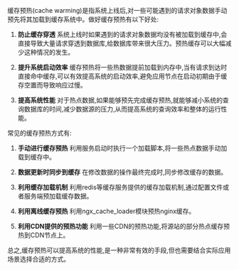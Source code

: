 缓存预热(cache warming)是指系统上线后,对一些可能遇到的请求对象数据手动预先将其加载到缓存系统中。做好缓存预热有以下好处:

1. **防止缓存穿透**
   系统上线时如果遇到的请求对象数据均没有被加载到缓存中,会直接导致大量请求穿透到数据库,给数据库带来很大压力。预热缓存可以大幅减少这种情况的发生。

2. **提升系统启动效率**
   缓存预热将一些热数据提前加载到内存中,当有请求到达时直接命中缓存,可以有效提高系统的启动效率,避免应用节点在启动初期由于缓存空置而导致响应过慢。

3. **提高系统性能**
   对于热点数据,如果能够预先完成缓存预热,就能够减小系统的查询数据库的时间,减少数据源的压力,从而提高系统的查询效率和整体的运行性能。

常见的缓存预热方式有:

1. **手动进行缓存预热**
   利用服务启动时执行一个加载脚本,将一些热点数据手动加载到缓存中。

2. **数据更新时同步到缓存**
   在修改数据的操作最终完成时,同步修改缓存的数据。

3. **利用缓存加载机制**
   利用redis等缓存服务提供的缓存加载机制,通过配置文件或者服务端预加载缓存数据。

4. **利用离线缓存预热**
   利用ngx_cache_loader模块预热nginx缓存。

5. **利用CDN提供的预热功能**
   利用一些CDN的预热功能,将源站的部分热点缓存预热到CDN节点上。

总之,缓存预热可以提高系统的性能,是一种非常有效的手段,但也需要结合实际应用场景选择合适的方式。